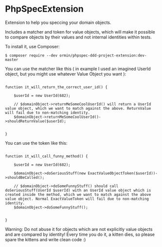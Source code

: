 PhpSpecExtension
================

Extension to help you speccing your domain objects.

Includes a matcher and token for value objects, which will make it possible to compare objects by their values and not internal identities within tests.

To install it, use Composer:

```
$ composer require --dev ormin/phpspec-ddd-project-extension:dev-master
```

You can use the matcher like this ( in example I used an imagined UserId object, but you might use whatever Value Object you want ):


```

function it_will_return_the_correct_user_id() {

    $userId = new UserId(682);

    // $domainObject->returnMeSomeCoolUserId() will return a UserId value object, which we want to match against the above. ReturnValue will fail due to non-matching identity.
    $domainObject->returnMeSomeCoolUserId()->shouldReturnValue($userId);


}

```

You can use the token like this:


```

function it_will_call_funny_method() {

    $userId = new UserId(682);

    $domainObject->doSeriousStuff(new ExactValueObjectToken($userId))->shouldBeCalled();

    // $domainObject->doSomeFunnyStuff() should call doSeriousStuff(UserId $userId) with an UserId value object which is created inside the method, which we want to match against the above value object. Normal ExactValueToken will fail due to non-matching identity.
    $domainObject->doSomeFunnyStuff();


}

```

Warning: Do not abuse it for objects which are not explicitly value objects and are compared by identity! Every time you do it, a kitten dies, so please spare the kittens and write clean code :)

